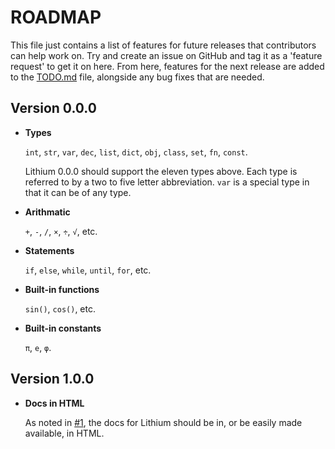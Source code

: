 ROADMAP
=======

This file just contains a list of features for future releases that contributors can help work on. Try and create an issue on GitHub and tag it as a 'feature request' to get it on here. From here, features for the next release are added to the [TODO.md](TODO.md) file, alongside any bug fixes that are needed.

## Version 0.0.0

*   __Types__
   
    `int`, `str`, `var`, `dec`, `list`, `dict`, `obj`, `class`, `set`, `fn`, `const`.

    Lithium 0.0.0 should support the eleven types above. Each type is referred to by a two to five letter abbreviation. `var` is a special type in that it can be of any type. 

*   __Arithmatic__
 
    `+`, `-`, `/`, `×`, `÷`, `√`, etc.

*   __Statements__

    `if`, `else`, `while`, `until`, `for`, etc.

*   __Built-in functions__

    `sin()`, `cos()`, etc.

*   __Built-in constants__

    `π`, `e`, `φ`.

## Version 1.0.0

*   __Docs in HTML__

    As noted in [#1](https://github.com/thomasjamesfoster96/lithium/issues/1), the docs for Lithium should be in, or be easily made available, in HTML.
